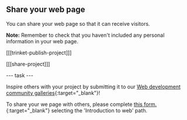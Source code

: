 ## Share your web page

You can share your web page so that it can receive visitors.

**Note:** Remember to check that you haven't included any personal information in your web page.

[[[trinket-publish-project]]]

[[[share-project]]]

--- task ---

Inspire others with your project by submitting it to our [Web development community galleries](https://wakelet.com/@Introduction_to_Web){:target="_blank"}!

To share your we page with others, please complete [this form.](https://form.raspberrypi.org/f/community-project-submissions){:target="_blank"} selecting the 'Introduction to web' path.
